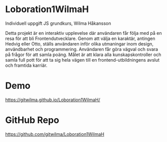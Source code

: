 # Loboration1WilmaH

Individuell uppgift JS grundkurs, Wilma Håkansson

Detta projekt är en interaktiv upplevelse där användaren får följa med på en resa för att bli Frontendutvecklare. Genom att välja en karaktär, antingen Hedvig eller Otto, ställs användaren inför olika utmaningar inom design, användbarhet och programmering. Användaren får göra vägval och svara på frågor för att samla poäng. Målet är att klara alla kunskapskontroller och samla full pott för att ta sig hela vägen till en frontend-utbildningens avslut och framtida karriär.

# Demo

https://gitwilma.github.io/Loboration1WilmaH/

# GitHub Repo

https://github.com/gitwilma/Loboration1WilmaH
